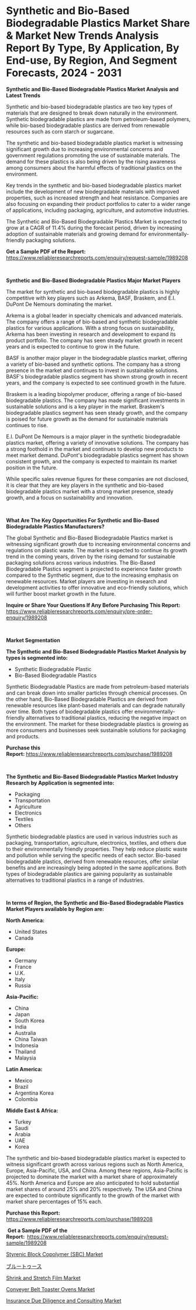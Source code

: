 <p><h1>Synthetic and Bio-Based Biodegradable Plastics Market Share & Market New Trends Analysis Report By Type, By Application, By End-use, By Region, And Segment Forecasts, 2024 - 2031</h1></p><p><strong>Synthetic and Bio-Based Biodegradable Plastics Market Analysis and Latest Trends</strong></p>
<p><p>Synthetic and bio-based biodegradable plastics are two key types of materials that are designed to break down naturally in the environment. Synthetic biodegradable plastics are made from petroleum-based polymers, while bio-based biodegradable plastics are derived from renewable resources such as corn starch or sugarcane.</p><p>The synthetic and bio-based biodegradable plastics market is witnessing significant growth due to increasing environmental concerns and government regulations promoting the use of sustainable materials. The demand for these plastics is also being driven by the rising awareness among consumers about the harmful effects of traditional plastics on the environment.</p><p>Key trends in the synthetic and bio-based biodegradable plastics market include the development of new biodegradable materials with improved properties, such as increased strength and heat resistance. Companies are also focusing on expanding their product portfolios to cater to a wider range of applications, including packaging, agriculture, and automotive industries.</p><p>The Synthetic and Bio-Based Biodegradable Plastics Market is expected to grow at a CAGR of 11.4% during the forecast period, driven by increasing adoption of sustainable materials and growing demand for environmentally-friendly packaging solutions.</p></p>
<p><strong>Get a Sample PDF of the Report:&nbsp;</strong> <a href="https://www.reliableresearchreports.com/enquiry/request-sample/1989208">https://www.reliableresearchreports.com/enquiry/request-sample/1989208</a></p>
<p>&nbsp;</p>
<p><strong>Synthetic and Bio-Based Biodegradable Plastics Major Market Players</strong></p>
<p><p>The market for synthetic and bio-based biodegradable plastics is highly competitive with key players such as Arkema, BASF, Braskem, and E.I. DuPont De Nemours dominating the market. </p><p>Arkema is a global leader in specialty chemicals and advanced materials. The company offers a range of bio-based and synthetic biodegradable plastics for various applications. With a strong focus on sustainability, Arkema has been investing in research and development to expand its product portfolio. The company has seen steady market growth in recent years and is expected to continue to grow in the future.</p><p>BASF is another major player in the biodegradable plastics market, offering a variety of bio-based and synthetic options. The company has a strong presence in the market and continues to invest in sustainable solutions. BASF's biodegradable plastics segment has shown strong growth in recent years, and the company is expected to see continued growth in the future.</p><p>Braskem is a leading biopolymer producer, offering a range of bio-based biodegradable plastics. The company has made significant investments in sustainable solutions and is a key player in the market. Braskem's biodegradable plastics segment has seen steady growth, and the company is poised for future growth as the demand for sustainable materials continues to rise.</p><p>E.I. DuPont De Nemours is a major player in the synthetic biodegradable plastics market, offering a variety of innovative solutions. The company has a strong foothold in the market and continues to develop new products to meet market demand. DuPont's biodegradable plastics segment has shown consistent growth, and the company is expected to maintain its market position in the future.</p><p>While specific sales revenue figures for these companies are not disclosed, it is clear that they are key players in the synthetic and bio-based biodegradable plastics market with a strong market presence, steady growth, and a focus on sustainability and innovation.</p></p>
<p>&nbsp;</p>
<p><strong>What Are The Key Opportunities For Synthetic and Bio-Based Biodegradable Plastics Manufacturers?</strong></p>
<p><p>The global Synthetic and Bio-Based Biodegradable Plastics market is witnessing significant growth due to increasing environmental concerns and regulations on plastic waste. The market is expected to continue its growth trend in the coming years, driven by the rising demand for sustainable packaging solutions across various industries. The Bio-Based Biodegradable Plastics segment is projected to experience faster growth compared to the Synthetic segment, due to the increasing emphasis on renewable resources. Market players are investing in research and development activities to offer innovative and eco-friendly solutions, which will further boost market growth in the future.</p></p>
<p><strong>Inquire or Share Your Questions If Any Before Purchasing This Report:</strong> <a href="https://www.reliableresearchreports.com/enquiry/pre-order-enquiry/1989208">https://www.reliableresearchreports.com/enquiry/pre-order-enquiry/1989208</a></p>
<p>&nbsp;</p>
<p><strong>Market Segmentation</strong></p>
<p><strong>The Synthetic and Bio-Based Biodegradable Plastics Market Analysis by types is segmented into:</strong></p>
<p><ul><li>Synthetic Biodegradable Plastic</li><li>Bio-Based Biodegradable Plastics</li></ul></p>
<p><p>Synthetic Biodegradable Plastics are made from petroleum-based materials and can break down into smaller particles through chemical processes. On the other hand, Bio-Based Biodegradable Plastics are derived from renewable resources like plant-based materials and can degrade naturally over time. Both types of biodegradable plastics offer environmentally-friendly alternatives to traditional plastics, reducing the negative impact on the environment. The market for these biodegradable plastics is growing as more consumers and businesses seek sustainable solutions for packaging and products.</p></p>
<p><strong>Purchase this Report:&nbsp;</strong><a href="https://www.reliableresearchreports.com/purchase/1989208">https://www.reliableresearchreports.com/purchase/1989208</a></p>
<p>&nbsp;</p>
<p><strong>The Synthetic and Bio-Based Biodegradable Plastics Market Industry Research by Application is segmented into:</strong></p>
<p><ul><li>Packaging</li><li>Transportation</li><li>Agriculture</li><li>Electronics</li><li>Textiles</li><li>Others</li></ul></p>
<p><p>Synthetic biodegradable plastics are used in various industries such as packaging, transportation, agriculture, electronics, textiles, and others due to their environmentally friendly properties. They help reduce plastic waste and pollution while serving the specific needs of each sector. Bio-based biodegradable plastics, derived from renewable resources, offer similar benefits and are increasingly being adopted in the same applications. Both types of biodegradable plastics are gaining popularity as sustainable alternatives to traditional plastics in a range of industries.</p></p>
<p>&nbsp;</p>
<p><strong>In terms of Region, the Synthetic and Bio-Based Biodegradable Plastics Market Players available by Region are:</strong></p>
<p>
    <p> <strong> North America: </strong>
        <ul>
            <li>United States</li>
            <li>Canada</li>
        </ul>
        </p> 
    <p> <strong> Europe: </strong>
        <ul>
            <li>Germany</li>
            <li>France</li>
            <li>U.K.</li>
            <li>Italy</li>
            <li>Russia</li>
        </ul>
        </p> 
    <p> <strong> Asia-Pacific: </strong>
        <ul>
            <li>China</li>
            <li>Japan</li>
            <li>South Korea</li>
            <li>India</li>
            <li>Australia</li>
            <li>China Taiwan</li>
            <li>Indonesia</li>
            <li>Thailand</li>
            <li>Malaysia</li>
        </ul>
        </p> 
    <p> <strong> Latin America: </strong>
        <ul>
            <li>Mexico</li>
            <li>Brazil</li>
            <li>Argentina Korea</li>
            <li>Colombia</li>
        </ul>
        </p> 
    <p> <strong> Middle East & Africa: </strong>
        <ul>
            <li>Turkey</li>
            <li>Saudi</li>
            <li>Arabia</li>
            <li>UAE</li>
            <li>Korea</li>
        </ul>
    </p>
    </p>
<p><p>The synthetic and bio-based biodegradable plastics market is expected to witness significant growth across various regions such as North America, Europe, Asia-Pacific, USA, and China. Among these regions, Asia-Pacific is projected to dominate the market with a market share of approximately 45%. North America and Europe are also anticipated to hold substantial market shares of around 25% and 20% respectively. The USA and China are expected to contribute significantly to the growth of the market with market share percentages of 15% each.</p></p>
<p><strong>Purchase this Report: </strong><a href="https://www.reliableresearchreports.com/purchase/1989208">https://www.reliableresearchreports.com/purchase/1989208</a></p>
<p>&nbsp;<strong>Get a Sample PDF of the Report:&nbsp;&nbsp;</strong><a href="https://www.reliableresearchreports.com/enquiry/request-sample/1989208">https://www.reliableresearchreports.com/enquiry/request-sample/1989208</a></p>
<p><strong></strong></p>
<p><p><a href="https://github.com/mancsybtousav/Market-Research-Report-List-1/blob/main/styrenic-block-copolymer-sbc-market.md">Styrenic Block Copolymer (SBC) Market</a></p><p><a href="https://github.com/ddwcuskozol07187/Market-Research-Report-List-1/blob/main/38794072351.md">ブルートゥース</a></p><p><a href="https://github.com/josesg55/Market-Research-Report-List-1/blob/main/shrink-and-stretch-film-market.md">Shrink and Stretch Film Market</a></p><p><a href="https://issuu.com/reportprime-2/docs/conveyer-belt-toaster-ovens-market-size-2030.pptx">Conveyer Belt Toaster Ovens Market</a></p><p><a href="https://issuu.com/reportprime-2/docs/insurance-due-diligence-and-consulting-market-size">Insurance Due Diligence and Consulting Market</a></p></p>